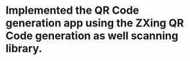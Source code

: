 # Implemented the QR Code generation app using the ZXing QR Code generation as well scanning library.
